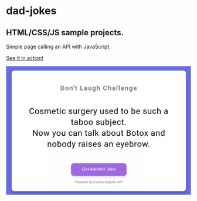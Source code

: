 # dad-jokes

## HTML/CSS/JS sample projects.

Simple page calling an API with JavaScript.

[See it in action!](https://master.d1rwkbnj24ch9r.amplifyapp.com/)

![alt text](https://github.com/devjpsmith/dad-jokes/blob/master/screenshot.png?raw=true)
